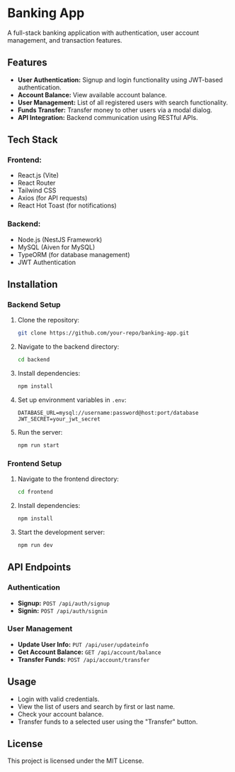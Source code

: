 # Banking App

A full-stack banking application with authentication, user account management, and transaction features.

## Features

- **User Authentication:** Signup and login functionality using JWT-based authentication.
- **Account Balance:** View available account balance.
- **User Management:** List of all registered users with search functionality.
- **Funds Transfer:** Transfer money to other users via a modal dialog.
- **API Integration:** Backend communication using RESTful APIs.

## Tech Stack

### Frontend:
- React.js (Vite)
- React Router
- Tailwind CSS
- Axios (for API requests)
- React Hot Toast (for notifications)

### Backend:
- Node.js (NestJS Framework)
- MySQL (Aiven for MySQL)
- TypeORM (for database management)
- JWT Authentication

## Installation

### Backend Setup
1. Clone the repository:
   ```sh
   git clone https://github.com/your-repo/banking-app.git
   ```
2. Navigate to the backend directory:
   ```sh
   cd backend
   ```
3. Install dependencies:
   ```sh
   npm install
   ```
4. Set up environment variables in `.env`:
   ```env
   DATABASE_URL=mysql://username:password@host:port/database
   JWT_SECRET=your_jwt_secret
   ```
5. Run the server:
   ```sh
   npm run start
   ```

### Frontend Setup
1. Navigate to the frontend directory:
   ```sh
   cd frontend
   ```
2. Install dependencies:
   ```sh
   npm install
   ```
3. Start the development server:
   ```sh
   npm run dev
   ```

## API Endpoints

### Authentication
- **Signup:** `POST /api/auth/signup`
- **Signin:** `POST /api/auth/signin`

### User Management
- **Update User Info:** `PUT /api/user/updateinfo`
- **Get Account Balance:** `GET /api/account/balance`
- **Transfer Funds:** `POST /api/account/transfer`

## Usage
- Login with valid credentials.
- View the list of users and search by first or last name.
- Check your account balance.
- Transfer funds to a selected user using the "Transfer" button.

## License
This project is licensed under the MIT License.

